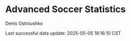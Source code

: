 # Advanced Soccer Statistics
Denis Ostroushko

<!-- gfm -->

Last successful data update: 2025-05-05 18:16:10 CST
